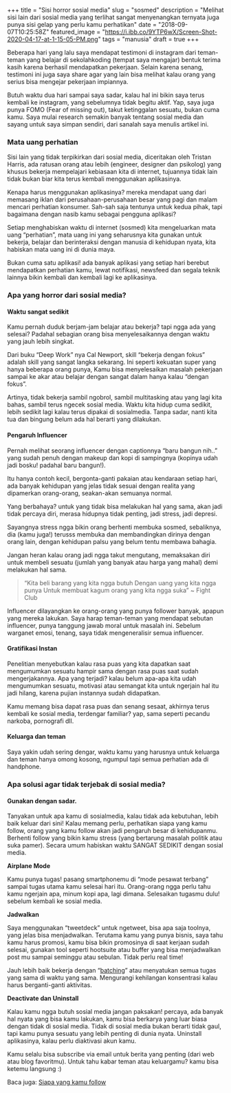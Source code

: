 +++
title = "Sisi horror sosial media"
slug = "sosmed"
description = "Melihat sisi lain dari sosial media yang terlihat sangat menyenangkan ternyata juga punya sisi gelap yang perlu kamu perhatikan"
date = "2018-09-07T10:25:58Z"
featured_image = "https://i.ibb.co/9YTP6wX/Screen-Shot-2020-04-17-at-1-15-05-PM.png"
tags = "manusia"
draft = true
+++ 

Beberapa hari yang lalu saya mendapat testimoni di instagram dari teman-teman yang belajar di sekolahkoding (tempat saya mengajar) bentuk terima kasih karena berhasil mendapatkan pekerjaan. Selain karena senang, testimoni ini juga saya share agar yang lain bisa melihat kalau orang yang serius bisa mengejar pekerjaan impiannya.

Butuh waktu dua hari sampai saya sadar, kalau hal ini bikin saya terus kembali ke instagram, yang sebelumnya tidak begitu aktif. Yap, saya juga punya FOMO (Fear of missing out), takut ketinggalan sesuatu, bukan cuma kamu. Saya mulai research semakin banyak tentang sosial media dan sayang untuk saya simpan sendiri, dari sanalah saya menulis artikel ini.

### Mata uang perhatian

Sisi lain yang tidak terpikirkan dari sosial media, diceritakan oleh Tristan Harris, ada ratusan orang atau lebih (engineer, designer dan psikolog) yang khusus bekerja mempelajari kebiasaan kita di internet, tujuannya tidak lain tidak bukan biar kita terus kembali menggunakan aplikasinya.

Kenapa harus menggunakan aplikasinya? mereka mendapat uang dari memasang iklan dari perusahaan-perusahaan besar yang pagi dan malam mencari perhatian konsumer. Sah-sah saja tentunya untuk kedua pihak, tapi bagaimana dengan nasib kamu sebagai pengguna aplikasi?

Setiap menghabiskan waktu di internet (sosmed) kita mengeluarkan mata uang “perhatian”, mata uang ini yang seharusnya kita gunakan untuk bekerja, belajar dan berinteraksi dengan manusia di kehidupan nyata, kita habiskan mata uang ini di dunia maya.

Bukan cuma satu aplikasi! ada banyak aplikasi yang setiap hari berebut mendapatkan perhatian kamu, lewat notifikasi, newsfeed dan segala teknik lainnya bikin kembali dan kembali lagi ke aplikasinya.

### Apa yang horror dari sosial media?

#### Waktu sangat sedikit 

Kamu pernah duduk berjam-jam belajar atau bekerja? tapi ngga ada yang selesai? Padahal sebagian orang bisa menyelesaikannya dengan waktu yang jauh lebih singkat.

Dari buku “Deep Work” nya Cal Newport, skill “bekerja dengan fokus” adalah skill yang sangat langka sekarang. Ini seperti kekuatan super yang hanya beberapa orang punya, Kamu bisa menyelesaikan masalah pekerjaan sampai ke akar atau belajar dengan sangat dalam hanya kalau “dengan fokus”.

Artinya, tidak bekerja sambil ngobrol, sambil multitasking atau yang lagi kita bahas, sambil terus ngecek sosial media. Waktu kita hidup cuma sedikit, lebih sedikit lagi kalau terus dipakai di sosialmedia. Tanpa sadar, nanti kita tua dan bingung belum ada hal berarti yang dilakukan.

#### Pengaruh Influencer

Pernah melihat seorang influencer dengan captionnya “baru bangun nih..” yang sudah penuh dengan makeup dan kopi di sampingnya (kopinya udah jadi bosku! padahal baru bangun!).

Itu hanya contoh kecil, bergonta-ganti pakaian atau kendaraan setiap hari, ada banyak kehidupan yang jelas tidak sesuai dengan realita yang dipamerkan orang-orang, seakan-akan semuanya normal.

Yang berbahaya? untuk yang tidak bisa melakukan hal yang sama, akan jadi tidak percaya diri, merasa hidupnya tidak penting, jadi stress, jadi depresi.

Sayangnya stress ngga bikin orang berhenti membuka sosmed, sebaliknya, dia (kamu juga!) terusss membuka dan membandingkan dirinya dengan orang lain, dengan kehidupan palsu yang belum tentu membawa bahagia.

Jangan heran kalau orang jadi ngga takut mengutang, memaksakan diri untuk membeli sesuatu (jumlah yang banyak atau harga yang mahal) demi melakukan hal sama.

> “Kita beli barang yang kita ngga butuh
> Dengan uang yang kita ngga punya
> Untuk membuat kagum orang yang kita ngga suka”
> \~ Fight Club

Influencer dilayangkan ke orang-orang yang punya follower banyak, apapun yang mereka lakukan. Saya harap teman-teman yang mendapat sebutan influencer, punya tanggung jawab moral untuk masalah ini. Sebelum warganet emosi, tenang, saya tidak mengeneralisir semua influencer.

#### Gratifikasi Instan

Penelitian menyebutkan kalau rasa puas yang kita dapatkan saat mengumumkan sesuatu hampir sama dengan rasa puas saat sudah mengerjakannya. Apa yang terjadi? kalau belum apa-apa kita udah mengumumkan sesuatu, motivasi atau semangat kita untuk ngerjain hal itu jadi hilang, karena pujian instannya sudah didapatkan.

Kamu memang bisa dapat rasa puas dan senang sesaat, akhirnya terus kembali ke sosial media, terdengar familiar? yap, sama seperti pecandu narkoba, pornografi dll.

#### **Keluarga dan teman**

Saya yakin udah sering dengar, waktu kamu yang harusnya untuk keluarga dan teman hanya omong kosong, ngumpul tapi semua perhatian ada di handphone.

### Apa solusi agar tidak terjebak di sosial media? 

#### Gunakan dengan sadar. 

Tanyakan untuk apa kamu di sosialmedia, kalau tidak ada kebutuhan, lebih baik keluar dari sini! Kalau memang perlu, perhatikan siapa yang kamu follow, orang yang kamu follow akan jadi pengaruh besar di kehidupanmu. Berhenti follow yang bikin kamu stress (yang bertarung masalah politik atau suka pamer). Secara umum habiskan waktu SANGAT SEDIKIT dengan sosial media.

**Airplane Mode**

Kamu punya tugas! pasang smartphonemu di “mode pesawat terbang” sampai tugas utama kamu selesai hari itu. Orang-orang ngga perlu tahu kamu ngerjain apa, minum kopi apa, lagi dimana. Selesaikan tugasmu dulu! sebelum kembali ke sosial media.

**Jadwalkan**

Saya menggunakan “tweetdeck” untuk ngetweet, bisa apa saja toolnya, yang jelas bisa menjadwalkan. Terutama kamu yang punya bisnis, saya tahu kamu harus promosi, kamu bisa bikin promosinya di saat kerjaan sudah selesai, gunakan tool seperti hootsuite atau buffer yang bisa menjadwalkan post mu sampai seminggu atau sebulan. Tidak perlu real time!

Jauh lebih baik bekerja dengan “[batching](http://hilman.space/batching)” atau menyatukan semua tugas yang sama di waktu yang sama. Mengurangi kehilangan konsentrasi kalau harus berganti-ganti aktivitas.

**Deactivate dan Uninstall**

Kalau kamu ngga butuh sosial media jangan paksakan! percaya, ada banyak hal nyata yang bisa kamu lakukan, kamu bisa berkarya yang luar biasa dengan tidak di sosial media. Tidak di sosial media bukan berarti tidak gaul, tapi kamu punya sesuatu yang lebih penting di dunia nyata. Uninstall aplikasinya, kalau perlu diaktivasi akun kamu.

Kamu selalu bisa subscribe via email untuk berita yang penting (dari web atau blog favoritmu). Untuk tahu kabar teman atau keluargamu? kamu bisa ketemu langsung :)

Baca juga: [Siapa yang kamu follow](https://hilman.space/follow)